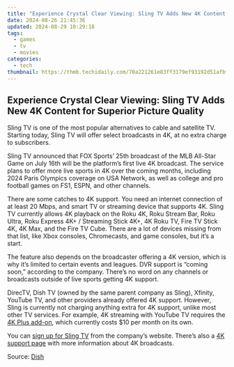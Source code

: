 ```yaml
---
title: "Experience Crystal Clear Viewing: Sling TV Adds New 4K Content for Superior Picture Quality"
date: 2024-08-26 21:45:36
updated: 2024-08-29 10:29:18
tags:
  - games
  - tv
  - movies
categories:
  - tech
thumbnail: https://thmb.techidaily.com/70a221261e83ff3179ef93192d51afbff1f7257579ffa960f9e7a085032e4b04.png
---
```


## Experience Crystal Clear Viewing: Sling TV Adds New 4K Content for Superior Picture Quality

Sling TV is one of the most popular alternatives to cable and satellite TV. Starting today, Sling TV will offer select broadcasts in 4K, at no extra charge to subscribers.

 Sling TV announced that FOX Sports’ 25th broadcast of the MLB All-Star Game on July 16th will be the platform’s first live 4K broadcast. The service plans to offer more live sports in 4K over the coming months, including 2024 Paris Olympics coverage on USA Network, as well as college and pro football games on FS1, ESPN, and other channels.

 There are some catches to 4K support. You need an internet connection of at least 20 Mbps, and smart TV or streaming device that supports 4K. Sling TV currently allows 4K playback on the Roku 4K, Roku Stream Bar, Roku Ultra, Roku Express 4K+ / Streaming Stick 4K+, 4K Roku TV, Fire TV Stick 4K, 4K Max, and the Fire TV Cube. There are a lot of devices missing from that list, like Xbox consoles, Chromecasts, and game consoles, but it’s a start.

 The feature also depends on the broadcaster offering a 4K version, which is why it’s limited to certain events and leagues. DVR support is “coming soon,” according to the company. There’s no word on any channels or broadcasts outside of live sports getting 4K support.

 DirecTV, Dish TV (owned by the same parent company as Sling), Xfinity, YouTube TV, and other providers already offered 4K support. However, Sling is currently not charging anything extra for 4K support, unlike most other TV services. For example, 4K streaming with YouTube TV requires the [4K Plus add-on](https://support.google.com/youtubetv/answer/10383365), which currently costs $10 per month on its own.

 You can [sign up for Sling TV](https://sling-tv.pxf.io/c/156932/1132376/14334?subId1=UUhtgUeUpU2004192&subId2=ehtg&u=https%3A%2F%2Fwww.sling.com%2F) from the company’s website. There’s also a [4K support page](https://sling-tv.pxf.io/c/156932/1132376/14334?subId1=UUhtgUeUpU2004192&subId2=ehtg&u=https%3A%2F%2Fwww.sling.com%2Fhelp%2Fen%2F4k) with more information about 4K broadcasts.

 Source: [Dish](https://about.dish.com/2024-07-16-Sling-TV-Introduces-4K-Viewing-Experience-for-FOX-Sports-Broadcast-of-Tonights-MLB-All-Star-Game)

<ins class="adsbygoogle"
     style="display:block"
     data-ad-format="autorelaxed"
     data-ad-client="ca-pub-7571918770474297"
     data-ad-slot="1223367746"></ins>



<ins class="adsbygoogle"
     style="display:block"
     data-ad-client="ca-pub-7571918770474297"
     data-ad-slot="8358498916"
     data-ad-format="auto"
     data-full-width-responsive="true"></ins>
